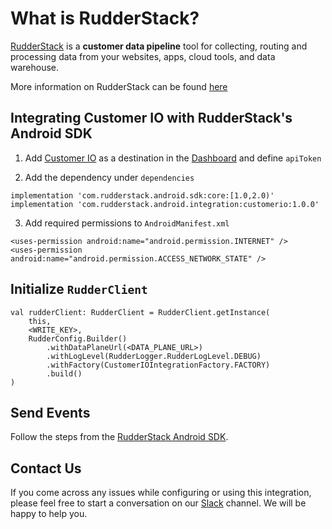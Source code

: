 # What is RudderStack?

[RudderStack](https://rudderstack.com/) is a **customer data pipeline** tool for collecting, routing and processing data from your websites, apps, cloud tools, and data warehouse.

More information on RudderStack can be found [here](https://github.com/rudderlabs/rudder-server)

## Integrating Customer IO with RudderStack's Android SDK

1. Add [Customer IO](https://www.customerio.com) as a destination in the [Dashboard](https://app.rudderstack.com/) and define ```apiToken```

2. Add the dependency under ```dependencies```
```
implementation 'com.rudderstack.android.sdk:core:[1.0,2.0)'
implementation 'com.rudderstack.android.integration:customerio:1.0.0'
```

3. Add required permissions to ```AndroidManifest.xml```
```
<uses-permission android:name="android.permission.INTERNET" />
<uses-permission android:name="android.permission.ACCESS_NETWORK_STATE" />
```

## Initialize ```RudderClient```

```
val rudderClient: RudderClient = RudderClient.getInstance(
    this,
    <WRITE_KEY>,
    RudderConfig.Builder()
        .withDataPlaneUrl(<DATA_PLANE_URL>)
        .withLogLevel(RudderLogger.RudderLogLevel.DEBUG)
        .withFactory(CustomerIOIntegrationFactory.FACTORY)
        .build()
)
```

## Send Events

Follow the steps from the [RudderStack Android SDK](https://github.com/rudderlabs/rudder-sdk-android).

## Contact Us

If you come across any issues while configuring or using this integration, please feel free to start a conversation on our [Slack](https://resources.rudderstack.com/join-rudderstack-slack) channel. We will be happy to help you.
